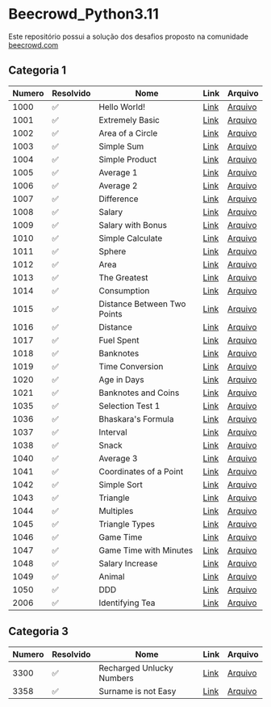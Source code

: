 # Beecrowd_Python3.11

  Este repositório possui a solução dos desafios proposto na comunidade [beecrowd.com](https://www.beecrowd.com.br/judge/en)

## Categoria 1

| Numero | Resolvido | Nome | Link | Arquivo |
|--------|-----------|------|------|---------|
| 1000 | :white_check_mark: | Hello World! | [Link](https://www.beecrowd.com.br/judge/en/problems/view/1000) | [Arquivo](categoria_1/1000.py) |
| 1001 | :white_check_mark: | Extremely Basic | [Link](https://www.beecrowd.com.br/judge/en/problems/view/1001) | [Arquivo](categoria_1/1001.py) |
| 1002 | :white_check_mark: | Area of a Circle | [Link](https://www.beecrowd.com.br/judge/en/problems/view/1002) | [Arquivo](categoria_1/1002.py) |
| 1003 | :white_check_mark: | Simple Sum | [Link](https://www.beecrowd.com.br/judge/en/problems/view/1003) | [Arquivo](categoria_1/1003.py) |
| 1004 | :white_check_mark: | Simple Product | [Link](https://www.beecrowd.com.br/judge/en/problems/view/1004) | [Arquivo](categoria_1/1004.py) |
| 1005 | :white_check_mark: | Average 1 | [Link](https://www.beecrowd.com.br/judge/en/problems/view/1005) | [Arquivo](categoria_1/1005.py) |
| 1006 | :white_check_mark: | Average 2 | [Link](https://www.beecrowd.com.br/judge/en/problems/view/1006) | [Arquivo](categoria_1/1006.py) |
| 1007 | :white_check_mark: | Difference | [Link](https://www.beecrowd.com.br/judge/en/problems/view/1007) | [Arquivo](categoria_1/1007.py) |
| 1008 | :white_check_mark: | Salary | [Link](https://www.beecrowd.com.br/judge/en/problems/view/1008) | [Arquivo](categoria_1/1008py) |
| 1009 | :white_check_mark: | Salary with Bonus | [Link](https://www.beecrowd.com.br/judge/en/problems/view/1009) | [Arquivo](categoria_1/1009.py) |
| 1010 | :white_check_mark: | Simple Calculate | [Link](https://www.beecrowd.com.br/judge/en/problems/view/1010) | [Arquivo](categoria_1/1010.py) |
| 1011 | :white_check_mark: | Sphere | [Link](https://www.beecrowd.com.br/judge/en/problems/view/1011) | [Arquivo](categoria_1/1011.py) |
| 1012 | :white_check_mark: | Area | [Link](https://www.beecrowd.com.br/judge/en/problems/view/1012) | [Arquivo](categoria_1/1012.py) |
| 1013 | :white_check_mark: | The Greatest | [Link](https://www.beecrowd.com.br/judge/en/problems/view/1013) | [Arquivo](categoria_1/1013.py) |
| 1014 | :white_check_mark: | Consumption | [Link](https://www.beecrowd.com.br/judge/en/problems/view/1014) | [Arquivo](categoria_1/1014.py) |
| 1015 | :white_check_mark: | Distance Between Two Points | [Link](https://www.beecrowd.com.br/judge/en/problems/view/1015) | [Arquivo](categoria_1/1015.py) |
| 1016 | :white_check_mark: | Distance | [Link](https://www.beecrowd.com.br/judge/en/problems/view/1016) | [Arquivo](categoria_1/1016.py) |
| 1017 | :white_check_mark: | Fuel Spent | [Link](https://www.beecrowd.com.br/judge/en/problems/view/1017) | [Arquivo](categoria_1/1017.py) |
| 1018 | :white_check_mark: | Banknotes | [Link](https://www.beecrowd.com.br/judge/en/problems/view/1018) | [Arquivo](categoria_1/1018.py) |
| 1019 | :white_check_mark: | Time Conversion | [Link](https://www.beecrowd.com.br/judge/en/problems/view/1019) | [Arquivo](categoria_1/1019.py) |
| 1020 | :white_check_mark: | Age in Days | [Link](https://www.beecrowd.com.br/judge/en/problems/view/1020) | [Arquivo](categoria_1/1020.py) |
| 1021 | :white_check_mark: | Banknotes and Coins | [Link](https://www.beecrowd.com.br/judge/en/problems/view/1021) | [Arquivo](categoria_1/1021.py) |
| 1035 | :white_check_mark: | Selection Test 1 | [Link](https://www.beecrowd.com.br/judge/en/problems/view/1035) | [Arquivo](categoria_1/1035.py) |
| 1036 | :white_check_mark: | Bhaskara's Formula | [Link](https://www.beecrowd.com.br/judge/en/problems/view/1036) | [Arquivo](categoria_1/1036.py) |
| 1037 | :white_check_mark: | Interval | [Link](https://www.beecrowd.com.br/judge/en/problems/view/1037) | [Arquivo](categoria_1/1037.py) |
| 1038 | :white_check_mark: | Snack | [Link](https://www.beecrowd.com.br/judge/en/problems/view/1038) | [Arquivo](categoria_1/1038.py) |
| 1040 | :white_check_mark: | Average 3 | [Link](https://www.beecrowd.com.br/judge/en/problems/view/1040) | [Arquivo](categoria_1/1040.py) |
| 1041 | :white_check_mark: | Coordinates of a Point | [Link](https://www.beecrowd.com.br/judge/en/problems/view/1041) | [Arquivo](categoria_1/1041.py) |
| 1042 | :white_check_mark: | Simple Sort | [Link](https://www.beecrowd.com.br/judge/en/problems/view/1042) | [Arquivo](categoria_1/1042.py) |
| 1043 | :white_check_mark: | Triangle | [Link](https://www.beecrowd.com.br/judge/en/problems/view/1043) | [Arquivo](categoria_1/1043.py) |
| 1044 | :white_check_mark: | Multiples | [Link](https://www.beecrowd.com.br/judge/en/problems/view/1044) | [Arquivo](categoria_1/1044.py) |
| 1045 | :white_check_mark: | Triangle Types | [Link](https://www.beecrowd.com.br/judge/en/problems/view/1045) | [Arquivo](categoria_1/1045.py) |
| 1046 | :white_check_mark: | Game Time | [Link](https://www.beecrowd.com.br/judge/en/problems/view/1046) | [Arquivo](categoria_1/1046.py) |
| 1047 | :white_check_mark: | Game Time with Minutes | [Link](https://www.beecrowd.com.br/judge/en/problems/view/1047) | [Arquivo](categoria_1/1047.py) |
| 1048 | :white_check_mark: | Salary Increase | [Link](https://www.beecrowd.com.br/judge/en/problems/view/1048) | [Arquivo](categoria_1/1048.py) |
| 1049 | :white_check_mark: | Animal | [Link](https://www.beecrowd.com.br/judge/en/problems/view/1049) | [Arquivo](categoria_1/1049.py) |
| 1050 | :white_check_mark: | DDD | [Link](https://www.beecrowd.com.br/judge/en/problems/view/1050) | [Arquivo](categoria_1/1050.py) |
| 2006 | :white_check_mark: | Identifying Tea | [Link](https://www.beecrowd.com.br/judge/en/problems/view/2006) | [Arquivo](categoria_1/2006.py) |

## Categoria 3

| Numero | Resolvido | Nome | Link | Arquivo |
|--------|-----------|------|------|---------|
| 3300 | :white_check_mark: | Recharged Unlucky Numbers | [Link](https://www.beecrowd.com.br/judge/en/problems/view/3300) | [Arquivo](categoria_3/3300.py) |
| 3358 | :white_check_mark: | Surname is not Easy | [Link](https://www.beecrowd.com.br/judge/en/problems/view/3358) | [Arquivo](categoria_3/3358.py) |
